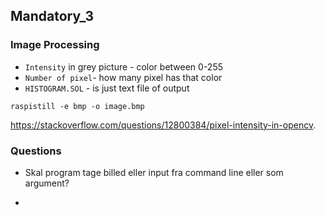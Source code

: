 ## Mandatory_3
### Image Processing

* `Intensity` in grey picture  - color between 0-255
* `Number of pixel`- how many pixel has that color 
* `HISTOGRAM.SOL` - is just text file of output



```
raspistill -e bmp -o image.bmp
```

https://stackoverflow.com/questions/12800384/pixel-intensity-in-opencv. 

### Questions
* Skal program tage billed eller input fra command line eller som argument?
- 

